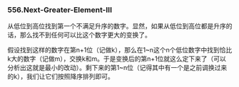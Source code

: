 ### 556.Next-Greater-Element-III

从低位到高位找到第一个不满足升序的数字。显然，如果从低位到高位都是升序的话，那么找不到任何可以比这个数字更大的变换了。

假设找到这样的数字在第n+1位（记做k），那么在1~n这个n个低位数字中找到恰比k大的数字（记做m），交换k和m。于是变换后的第n+1位就这么定下来了（可以分析出这就是最小的改动）。剩下来的第1~n位（记得其中有一个是之前调换过来的k），我们让它们按照降序排列即可。
